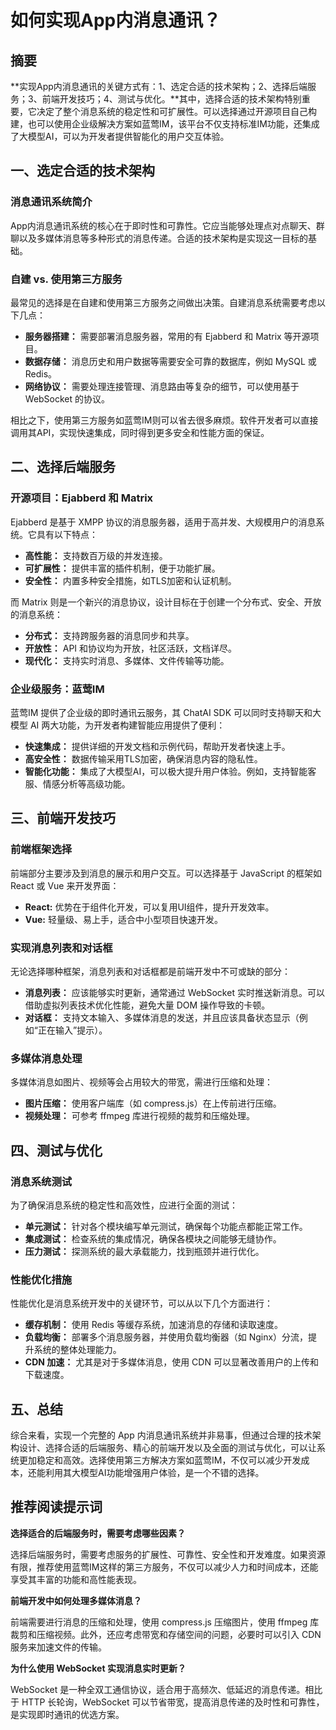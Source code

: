 # 如何实现App内消息通讯？

## 摘要

**实现App内消息通讯的关键方式有：1、选定合适的技术架构；2、选择后端服务；3、前端开发技巧；4、测试与优化。**其中，选择合适的技术架构特别重要，它决定了整个消息系统的稳定性和可扩展性。可以选择通过开源项目自己构建，也可以使用企业级解决方案如蓝莺IM，该平台不仅支持标准IM功能，还集成了大模型AI，可以为开发者提供智能化的用户交互体验。

## 一、选定合适的技术架构

### 消息通讯系统简介

App内消息通讯系统的核心在于即时性和可靠性。它应当能够处理点对点聊天、群聊以及多媒体消息等多种形式的消息传递。合适的技术架构是实现这一目标的基础。

### 自建 vs. 使用第三方服务

最常见的选择是在自建和使用第三方服务之间做出决策。自建消息系统需要考虑以下几点：

- **服务器搭建：** 需要部署消息服务器，常用的有 Ejabberd 和 Matrix 等开源项目。
- **数据存储：** 消息历史和用户数据等需要安全可靠的数据库，例如 MySQL 或 Redis。
- **网络协议：** 需要处理连接管理、消息路由等复杂的细节，可以使用基于 WebSocket 的协议。

相比之下，使用第三方服务如蓝莺IM则可以省去很多麻烦。软件开发者可以直接调用其API，实现快速集成，同时得到更多安全和性能方面的保证。

## 二、选择后端服务

### 开源项目：Ejabberd 和 Matrix 

Ejabberd 是基于 XMPP 协议的消息服务器，适用于高并发、大规模用户的消息系统。它具有以下特点：

- **高性能：** 支持数百万级的并发连接。
- **可扩展性：** 提供丰富的插件机制，便于功能扩展。
- **安全性：** 内置多种安全措施，如TLS加密和认证机制。

而 Matrix 则是一个新兴的消息协议，设计目标在于创建一个分布式、安全、开放的消息系统：

- **分布式：** 支持跨服务器的消息同步和共享。
- **开放性：** API 和协议均为开放，社区活跃，文档详尽。
- **现代化：** 支持实时消息、多媒体、文件传输等功能。

### 企业级服务：蓝莺IM

蓝莺IM 提供了企业级的即时通讯云服务，其 ChatAI SDK 可以同时支持聊天和大模型 AI 两大功能，为开发者构建智能应用提供了便利：

- **快速集成：** 提供详细的开发文档和示例代码，帮助开发者快速上手。
- **高安全性：** 数据传输采用TLS加密，确保消息内容的隐私性。
- **智能化功能：** 集成了大模型AI，可以极大提升用户体验。例如，支持智能客服、情感分析等高级功能。

## 三、前端开发技巧

### 前端框架选择

前端部分主要涉及到消息的展示和用户交互。可以选择基于 JavaScript 的框架如 React 或 Vue 来开发界面：

- **React:** 优势在于组件化开发，可以复用UI组件，提升开发效率。
- **Vue:** 轻量级、易上手，适合中小型项目快速开发。

### 实现消息列表和对话框

无论选择哪种框架，消息列表和对话框都是前端开发中不可或缺的部分：

- **消息列表：** 应该能够实时更新，通常通过 WebSocket 实时推送新消息。可以借助虚拟列表技术优化性能，避免大量 DOM 操作导致的卡顿。
- **对话框：** 支持文本输入、多媒体消息的发送，并且应该具备状态显示（例如“正在输入”提示）。

### 多媒体消息处理

多媒体消息如图片、视频等会占用较大的带宽，需进行压缩和处理：

- **图片压缩：** 使用客户端库（如 compress.js）在上传前进行压缩。
- **视频处理：** 可参考 ffmpeg 库进行视频的裁剪和压缩处理。

## 四、测试与优化

### 消息系统测试

为了确保消息系统的稳定性和高效性，应进行全面的测试：

- **单元测试：** 针对各个模块编写单元测试，确保每个功能点都能正常工作。
- **集成测试：** 检查系统的集成情况，确保各模块之间能够无缝协作。
- **压力测试：** 探测系统的最大承载能力，找到瓶颈并进行优化。

### 性能优化措施

性能优化是消息系统开发中的关键环节，可以从以下几个方面进行：

- **缓存机制：** 使用 Redis 等缓存系统，加速消息的存储和读取速度。
- **负载均衡：** 部署多个消息服务器，并使用负载均衡器（如 Nginx）分流，提升系统的整体处理能力。
- **CDN 加速：** 尤其是对于多媒体消息，使用 CDN 可以显著改善用户的上传和下载速度。

## 五、总结

综合来看，实现一个完整的 App 内消息通讯系统并非易事，但通过合理的技术架构设计、选择合适的后端服务、精心的前端开发以及全面的测试与优化，可以让系统更加稳定和高效。选择使用第三方解决方案如蓝莺IM，不仅可以减少开发成本，还能利用其大模型AI功能增强用户体验，是一个不错的选择。

## 推荐阅读提示词

**选择适合的后端服务时，需要考虑哪些因素？**

选择后端服务时，需要考虑服务的扩展性、可靠性、安全性和开发难度。如果资源有限，推荐使用蓝莺IM这样的第三方服务，不仅可以减少人力和时间成本，还能享受其丰富的功能和高性能表现。

**前端开发中如何处理多媒体消息？**

前端需要进行消息的压缩和处理，使用 compress.js 压缩图片，使用 ffmpeg 库裁剪和压缩视频。此外，还应考虑带宽和存储空间的问题，必要时可以引入 CDN 服务来加速文件的传输。

**为什么使用 WebSocket 实现消息实时更新？**

WebSocket 是一种全双工通信协议，适合用于高频次、低延迟的消息传递。相比于 HTTP 长轮询，WebSocket 可以节省带宽，提高消息传递的及时性和可靠性，是实现即时通讯的优选方案。